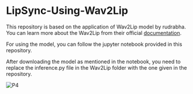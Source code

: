 # LipSync-Using-Wav2Lip

This repository is based on the application of Wav2Lip model by rudrabha. You can learn more about the Wav2Lip from their official [documentation](https://github.com/Rudrabha/Wav2Lip).

For using the model, you can follow the jupyter notebook provided in this repository.

After downloading the model as mentioned in the notebook, you need to replace the inference.py file in the Wav2Lip folder with the one given in the repository.

![P4](https://github.com/himanshubhansali/LipSync-Using-Wav2Lip/assets/81100815/44138fd6-2687-48c7-aaf4-735e2afb1bea)



